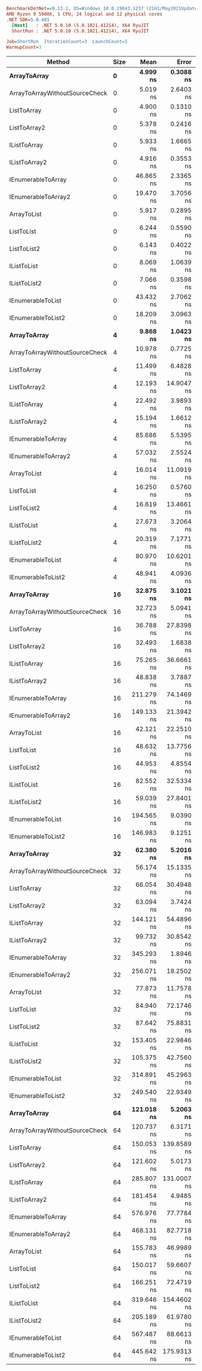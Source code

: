 ``` ini

BenchmarkDotNet=v0.13.1, OS=Windows 10.0.19043.1237 (21H1/May2021Update)
AMD Ryzen 9 5900X, 1 CPU, 24 logical and 12 physical cores
.NET SDK=5.0.401
  [Host]   : .NET 5.0.10 (5.0.1021.41214), X64 RyuJIT
  ShortRun : .NET 5.0.10 (5.0.1021.41214), X64 RyuJIT

Job=ShortRun  IterationCount=3  LaunchCount=1  
WarmupCount=3  

```
|                         Method | Size |       Mean |       Error |    StdDev |        Min |        Max |        P90 |  Gen 0 | Allocated |
|------------------------------- |----- |-----------:|------------:|----------:|-----------:|-----------:|-----------:|-------:|----------:|
|                   **ArrayToArray** |    **0** |   **4.999 ns** |   **0.3088 ns** | **0.0169 ns** |   **4.983 ns** |   **5.017 ns** |   **5.013 ns** | **0.0014** |      **24 B** |
| ArrayToArrayWithoutSourceCheck |    0 |   5.019 ns |   2.6403 ns | 0.1447 ns |   4.933 ns |   5.187 ns |   5.137 ns | 0.0014 |      24 B |
|                    ListToArray |    0 |   4.900 ns |   0.1310 ns | 0.0072 ns |   4.895 ns |   4.908 ns |   4.905 ns | 0.0014 |      24 B |
|                   ListToArray2 |    0 |   5.378 ns |   0.2416 ns | 0.0132 ns |   5.367 ns |   5.393 ns |   5.389 ns | 0.0014 |      24 B |
|                   IListToArray |    0 |   5.933 ns |   1.6665 ns | 0.0913 ns |   5.829 ns |   6.000 ns |   5.994 ns | 0.0014 |      24 B |
|                  IListToArray2 |    0 |   4.916 ns |   0.3553 ns | 0.0195 ns |   4.900 ns |   4.938 ns |   4.932 ns | 0.0014 |      24 B |
|             IEnumerableToArray |    0 |  46.865 ns |   2.3365 ns | 0.1281 ns |  46.717 ns |  46.946 ns |  46.943 ns | 0.0119 |     200 B |
|            IEnumerableToArray2 |    0 |  19.470 ns |   3.7056 ns | 0.2031 ns |  19.278 ns |  19.683 ns |  19.636 ns | 0.0052 |      88 B |
|                    ArrayToList |    0 |   5.917 ns |   0.2895 ns | 0.0159 ns |   5.905 ns |   5.935 ns |   5.930 ns | 0.0019 |      32 B |
|                     ListToList |    0 |   6.244 ns |   0.5590 ns | 0.0306 ns |   6.220 ns |   6.278 ns |   6.269 ns | 0.0019 |      32 B |
|                    ListToList2 |    0 |   6.143 ns |   0.4022 ns | 0.0220 ns |   6.118 ns |   6.158 ns |   6.157 ns | 0.0019 |      32 B |
|                    IListToList |    0 |   8.069 ns |   1.0639 ns | 0.0583 ns |   8.005 ns |   8.120 ns |   8.112 ns | 0.0019 |      32 B |
|                   IListToList2 |    0 |   7.066 ns |   0.3598 ns | 0.0197 ns |   7.052 ns |   7.088 ns |   7.082 ns | 0.0019 |      32 B |
|              IEnumerableToList |    0 |  43.432 ns |   2.7062 ns | 0.1483 ns |  43.281 ns |  43.577 ns |  43.550 ns | 0.0139 |     232 B |
|             IEnumerableToList2 |    0 |  18.209 ns |   3.0963 ns | 0.1697 ns |  18.039 ns |  18.379 ns |  18.345 ns | 0.0052 |      88 B |
|                   **ArrayToArray** |    **4** |   **9.868 ns** |   **1.0423 ns** | **0.0571 ns** |   **9.822 ns** |   **9.932 ns** |   **9.916 ns** | **0.0024** |      **40 B** |
| ArrayToArrayWithoutSourceCheck |    4 |  10.978 ns |   0.7725 ns | 0.0423 ns |  10.952 ns |  11.027 ns |  11.013 ns | 0.0024 |      40 B |
|                    ListToArray |    4 |  11.499 ns |   6.4828 ns | 0.3553 ns |  11.217 ns |  11.898 ns |  11.794 ns | 0.0024 |      40 B |
|                   ListToArray2 |    4 |  12.193 ns |  14.9047 ns | 0.8170 ns |  11.258 ns |  12.772 ns |  12.727 ns | 0.0024 |      40 B |
|                   IListToArray |    4 |  22.492 ns |   3.9893 ns | 0.2187 ns |  22.268 ns |  22.705 ns |  22.665 ns | 0.0024 |      40 B |
|                  IListToArray2 |    4 |  15.194 ns |   1.6612 ns | 0.0911 ns |  15.134 ns |  15.299 ns |  15.269 ns | 0.0024 |      40 B |
|             IEnumerableToArray |    4 |  85.686 ns |   5.5395 ns | 0.3036 ns |  85.400 ns |  86.004 ns |  85.934 ns | 0.0143 |     240 B |
|            IEnumerableToArray2 |    4 |  57.032 ns |   2.5524 ns | 0.1399 ns |  56.942 ns |  57.193 ns |  57.147 ns | 0.0100 |     168 B |
|                    ArrayToList |    4 |  16.014 ns |  11.0919 ns | 0.6080 ns |  15.320 ns |  16.453 ns |  16.416 ns | 0.0043 |      72 B |
|                     ListToList |    4 |  16.250 ns |   0.5760 ns | 0.0316 ns |  16.230 ns |  16.287 ns |  16.276 ns | 0.0043 |      72 B |
|                    ListToList2 |    4 |  16.619 ns |  13.4661 ns | 0.7381 ns |  15.854 ns |  17.327 ns |  17.197 ns | 0.0043 |      72 B |
|                    IListToList |    4 |  27.673 ns |   3.2064 ns | 0.1758 ns |  27.487 ns |  27.836 ns |  27.808 ns | 0.0043 |      72 B |
|                   IListToList2 |    4 |  20.319 ns |   7.1771 ns | 0.3934 ns |  20.072 ns |  20.772 ns |  20.640 ns | 0.0043 |      72 B |
|              IEnumerableToList |    4 |  80.970 ns |  10.6201 ns | 0.5821 ns |  80.354 ns |  81.511 ns |  81.418 ns | 0.0162 |     272 B |
|             IEnumerableToList2 |    4 |  48.941 ns |   4.0936 ns | 0.2244 ns |  48.761 ns |  49.193 ns |  49.128 ns | 0.0076 |     128 B |
|                   **ArrayToArray** |   **16** |  **32.875 ns** |   **3.1021 ns** | **0.1700 ns** |  **32.753 ns** |  **33.069 ns** |  **33.015 ns** | **0.0052** |      **88 B** |
| ArrayToArrayWithoutSourceCheck |   16 |  32.723 ns |   5.0941 ns | 0.2792 ns |  32.532 ns |  33.044 ns |  32.954 ns | 0.0052 |      88 B |
|                    ListToArray |   16 |  36.788 ns |  27.8398 ns | 1.5260 ns |  35.609 ns |  38.511 ns |  38.057 ns | 0.0052 |      88 B |
|                   ListToArray2 |   16 |  32.493 ns |   1.6838 ns | 0.0923 ns |  32.409 ns |  32.592 ns |  32.569 ns | 0.0052 |      88 B |
|                   IListToArray |   16 |  75.265 ns |  36.6661 ns | 2.0098 ns |  72.959 ns |  76.647 ns |  76.555 ns | 0.0052 |      88 B |
|                  IListToArray2 |   16 |  48.838 ns |   3.7887 ns | 0.2077 ns |  48.687 ns |  49.075 ns |  49.010 ns | 0.0052 |      88 B |
|             IEnumerableToArray |   16 | 211.279 ns |  74.1469 ns | 4.0642 ns | 208.210 ns | 215.888 ns | 214.658 ns | 0.0261 |     440 B |
|            IEnumerableToArray2 |   16 | 149.133 ns |  21.3942 ns | 1.1727 ns | 148.455 ns | 150.487 ns | 150.081 ns | 0.0215 |     360 B |
|                    ArrayToList |   16 |  42.121 ns |  22.2510 ns | 1.2197 ns |  41.060 ns |  43.454 ns |  43.133 ns | 0.0071 |     120 B |
|                     ListToList |   16 |  48.632 ns |  13.7756 ns | 0.7551 ns |  47.771 ns |  49.181 ns |  49.133 ns | 0.0071 |     120 B |
|                    ListToList2 |   16 |  44.953 ns |   4.8554 ns | 0.2661 ns |  44.728 ns |  45.247 ns |  45.174 ns | 0.0071 |     120 B |
|                    IListToList |   16 |  82.552 ns |  32.5334 ns | 1.7833 ns |  81.330 ns |  84.598 ns |  84.024 ns | 0.0071 |     120 B |
|                   IListToList2 |   16 |  59.039 ns |  27.8401 ns | 1.5260 ns |  57.278 ns |  59.976 ns |  59.953 ns | 0.0071 |     120 B |
|              IEnumerableToList |   16 | 194.565 ns |   9.0390 ns | 0.4955 ns | 194.235 ns | 195.134 ns | 194.973 ns | 0.0247 |     416 B |
|             IEnumerableToList2 |   16 | 146.983 ns |   9.1251 ns | 0.5002 ns | 146.693 ns | 147.561 ns | 147.387 ns | 0.0161 |     272 B |
|                   **ArrayToArray** |   **32** |  **62.380 ns** |   **5.2016 ns** | **0.2851 ns** |  **62.119 ns** |  **62.684 ns** |  **62.614 ns** | **0.0090** |     **152 B** |
| ArrayToArrayWithoutSourceCheck |   32 |  56.174 ns |  15.1335 ns | 0.8295 ns |  55.230 ns |  56.785 ns |  56.730 ns | 0.0090 |     152 B |
|                    ListToArray |   32 |  66.054 ns |  30.4948 ns | 1.6715 ns |  65.039 ns |  67.983 ns |  67.414 ns | 0.0090 |     152 B |
|                   ListToArray2 |   32 |  63.094 ns |   3.7424 ns | 0.2051 ns |  62.963 ns |  63.331 ns |  63.263 ns | 0.0090 |     152 B |
|                   IListToArray |   32 | 144.121 ns |  54.4896 ns | 2.9868 ns | 142.196 ns | 147.561 ns | 146.570 ns | 0.0090 |     152 B |
|                  IListToArray2 |   32 |  99.732 ns |  30.8542 ns | 1.6912 ns |  98.103 ns | 101.479 ns | 101.106 ns | 0.0090 |     152 B |
|             IEnumerableToArray |   32 | 345.293 ns |   1.8946 ns | 0.1038 ns | 345.174 ns | 345.366 ns | 345.361 ns | 0.0386 |     648 B |
|            IEnumerableToArray2 |   32 | 256.071 ns |  18.2502 ns | 1.0004 ns | 255.029 ns | 257.024 ns | 256.851 ns | 0.0342 |     576 B |
|                    ArrayToList |   32 |  77.873 ns |  11.7578 ns | 0.6445 ns |  77.133 ns |  78.316 ns |  78.287 ns | 0.0110 |     184 B |
|                     ListToList |   32 |  84.940 ns |  72.1746 ns | 3.9561 ns |  81.137 ns |  89.033 ns |  88.157 ns | 0.0110 |     184 B |
|                    ListToList2 |   32 |  87.642 ns |  75.8831 ns | 4.1594 ns |  82.945 ns |  90.861 ns |  90.513 ns | 0.0110 |     184 B |
|                    IListToList |   32 | 153.405 ns |  22.9846 ns | 1.2599 ns | 152.365 ns | 154.806 ns | 154.453 ns | 0.0110 |     184 B |
|                   IListToList2 |   32 | 105.375 ns |  42.7560 ns | 2.3436 ns | 103.118 ns | 107.796 ns | 107.279 ns | 0.0110 |     184 B |
|              IEnumerableToList |   32 | 314.891 ns |  45.2963 ns | 2.4828 ns | 312.437 ns | 317.401 ns | 316.888 ns | 0.0337 |     568 B |
|             IEnumerableToList2 |   32 | 249.540 ns |  22.9349 ns | 1.2571 ns | 248.091 ns | 250.349 ns | 250.315 ns | 0.0249 |     424 B |
|                   **ArrayToArray** |   **64** | **121.018 ns** |   **5.2063 ns** | **0.2854 ns** | **120.734 ns** | **121.305 ns** | **121.247 ns** | **0.0167** |     **280 B** |
| ArrayToArrayWithoutSourceCheck |   64 | 120.737 ns |   6.3171 ns | 0.3463 ns | 120.425 ns | 121.110 ns | 121.023 ns | 0.0167 |     280 B |
|                    ListToArray |   64 | 150.053 ns | 139.8589 ns | 7.6661 ns | 141.544 ns | 156.421 ns | 155.576 ns | 0.0166 |     280 B |
|                   ListToArray2 |   64 | 121.602 ns |   5.0173 ns | 0.2750 ns | 121.285 ns | 121.784 ns | 121.774 ns | 0.0167 |     280 B |
|                   IListToArray |   64 | 285.807 ns | 131.0007 ns | 7.1806 ns | 277.673 ns | 291.267 ns | 290.710 ns | 0.0166 |     280 B |
|                  IListToArray2 |   64 | 181.454 ns |   4.9485 ns | 0.2712 ns | 181.191 ns | 181.733 ns | 181.674 ns | 0.0166 |     280 B |
|             IEnumerableToArray |   64 | 576.976 ns |  77.7784 ns | 4.2633 ns | 573.442 ns | 581.711 ns | 580.524 ns | 0.0547 |     928 B |
|            IEnumerableToArray2 |   64 | 468.131 ns |  82.7718 ns | 4.5370 ns | 464.327 ns | 473.153 ns | 471.905 ns | 0.0586 |     984 B |
|                    ArrayToList |   64 | 155.783 ns |  46.9989 ns | 2.5762 ns | 152.823 ns | 157.519 ns | 157.417 ns | 0.0186 |     312 B |
|                     ListToList |   64 | 150.017 ns |  59.6607 ns | 3.2702 ns | 147.331 ns | 153.659 ns | 152.739 ns | 0.0186 |     312 B |
|                    ListToList2 |   64 | 166.251 ns |  72.4719 ns | 3.9724 ns | 162.534 ns | 170.438 ns | 169.506 ns | 0.0186 |     312 B |
|                    IListToList |   64 | 319.646 ns | 154.4602 ns | 8.4665 ns | 309.945 ns | 325.547 ns | 325.126 ns | 0.0186 |     312 B |
|                   IListToList2 |   64 | 205.189 ns |  61.9780 ns | 3.3972 ns | 201.393 ns | 207.943 ns | 207.601 ns | 0.0186 |     312 B |
|              IEnumerableToList |   64 | 567.487 ns |  88.6613 ns | 4.8598 ns | 562.119 ns | 571.586 ns | 571.020 ns | 0.0498 |     848 B |
|             IEnumerableToList2 |   64 | 445.642 ns | 175.9313 ns | 9.6434 ns | 436.777 ns | 455.910 ns | 453.576 ns | 0.0420 |     704 B |
